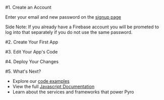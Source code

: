 
#1. Create an Account

Enter your email and new password on the [signup page](https://pyroplatform.com/#/signup)

Side Note: If you already have a Firebase account you will be prometed to log into that separately if you do not use the same password.

#2. Create Your First App

#3. Edit Your App's Code

#4. Deploy Your Changes

#5. What's Next?

* Explore our [code examples](/Examples)
* View the full [Javascript Documentation](/Documentation/Pyro_Library)
* Learn about the services and frameworks that power Pyro
